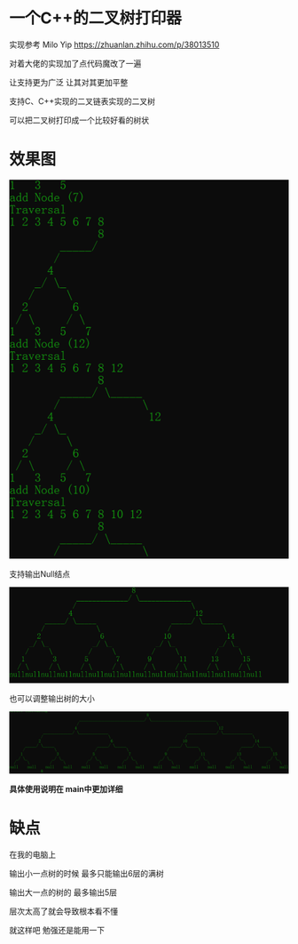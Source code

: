 # 一个C++的二叉树打印器

实现参考 Milo Yip https://zhuanlan.zhihu.com/p/38013510

对着大佬的实现加了点代码魔改了一遍

让支持更为广泛 让其对其更加平整

支持C、C++实现的二叉链表实现的二叉树

可以把二叉树打印成一个比较好看的树状 

# 效果图

![](./pictures/1.png)

支持输出Null结点

![image-20201025031401852](./pictures/2.png)

也可以调整输出树的大小

![image-20201025031417886](.\pictures\3.png)

**具体使用说明在 main中更加详细**

# 缺点

在我的电脑上

输出小一点树的时候 最多只能输出6层的满树

输出大一点的树的 最多输出5层

层次太高了就会导致根本看不懂

就这样吧  勉强还是能用一下

